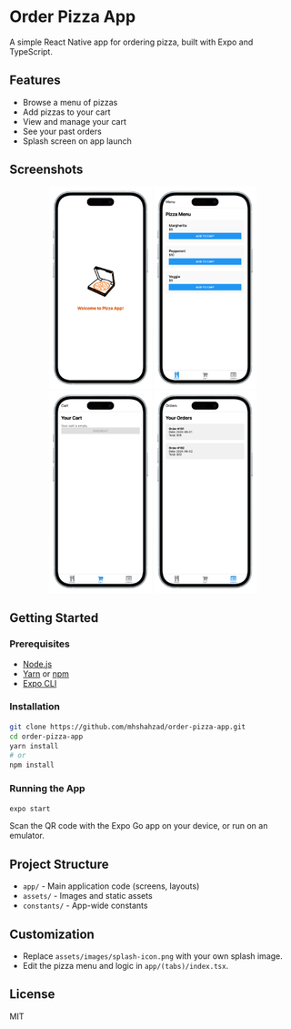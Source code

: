 # Order Pizza App

A simple React Native app for ordering pizza, built with Expo and TypeScript.

## Features

- Browse a menu of pizzas
- Add pizzas to your cart
- View and manage your cart
- See your past orders
- Splash screen on app launch

## Screenshots

<p align="center">
  <img src="./screens/splash-screen.png" alt="Splash Screen" width="180"/>
  <img src="./screens/menu-screen.png" alt="Menu Screen" width="180"/>
  <img src="./screens/cart-screen.png" alt="Cart Screen" width="180"/>
  <img src="./screens/order-screen.png" alt="Orders Screen" width="180"/>
</p>

## Getting Started

### Prerequisites

- [Node.js](https://nodejs.org/)
- [Yarn](https://yarnpkg.com/) or [npm](https://www.npmjs.com/)
- [Expo CLI](https://docs.expo.dev/get-started/installation/)

### Installation

```bash
git clone https://github.com/mhshahzad/order-pizza-app.git
cd order-pizza-app
yarn install
# or
npm install
```

### Running the App

```bash
expo start
```

Scan the QR code with the Expo Go app on your device, or run on an emulator.

## Project Structure

- `app/` - Main application code (screens, layouts)
- `assets/` - Images and static assets
- `constants/` - App-wide constants

## Customization

- Replace `assets/images/splash-icon.png` with your own splash image.
- Edit the pizza menu and logic in `app/(tabs)/index.tsx`.

## License

MIT
